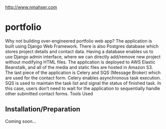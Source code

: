 http://www.nmahser.com
# portfolio
Why not building over-engineered portfolio web app? The application is built using Django Web Framework. There is also Postgres database which stores project details and contact data. Having a database enables us to use Django admin interface, where we can directly add/remove new project without modifying HTML files. The application is deployed to AWS Elastic Beanstalk, and all of the media and static files are hosted in Amazon S3. The last piece of the application is Celery and SQS (Message Broker) which are used for the contact form. Celery enables asynchronous task execution. SQS is used to maintain the task list and signal the status of finished task. In this case, users don’t need to wait for the application to sequentially handle other submitted contact forms.
Tools Used

## Installation/Preparation
Coming soon...
